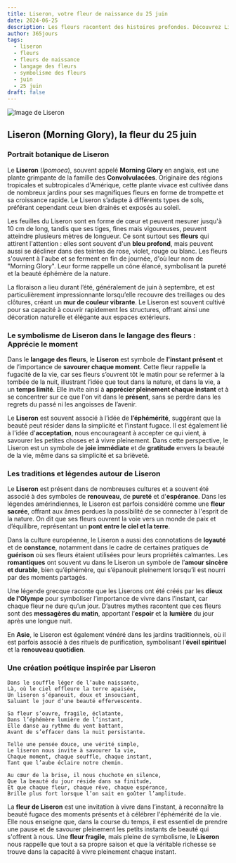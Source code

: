 ```yaml
---
title: Liseron, votre fleur de naissance du 25 juin
date: 2024-06-25
description: Les fleurs racontent des histoires profondes. Découvrez Liseron, votre fleur de naissance du 25 juin, ses symboles et récits fascinants. Plongez dans sa signification et son langage unique dans l'art floral.
author: 365jours
tags:
  - liseron
  - fleurs
  - fleurs de naissance
  - langage des fleurs
  - symbolisme des fleurs
  - juin
  - 25 juin
draft: false
---
```


![Image de Liseron](https://cdn.pixabay.com/photo/2018/10/13/19/39/morning-glory-3744967_640.jpg#center)


## Liseron (Morning Glory), la fleur du 25 juin

### Portrait botanique de Liseron

Le **Liseron** (_Ipomoea_), souvent appelé **Morning Glory** en anglais, est une plante grimpante de la famille des **Convolvulacées**. Originaire des régions tropicales et subtropicales d'Amérique, cette plante vivace est cultivée dans de nombreux jardins pour ses magnifiques fleurs en forme de trompette et sa croissance rapide. Le Liseron s’adapte à différents types de sols, préférant cependant ceux bien drainés et exposés au soleil.

Les feuilles du Liseron sont en forme de cœur et peuvent mesurer jusqu'à 10 cm de long, tandis que ses tiges, fines mais vigoureuses, peuvent atteindre plusieurs mètres de longueur. Ce sont surtout ses **fleurs** qui attirent l'attention : elles sont souvent d'un **bleu profond**, mais peuvent aussi se décliner dans des teintes de rose, violet, rouge ou blanc. Les fleurs s'ouvrent à l'aube et se ferment en fin de journée, d'où leur nom de "Morning Glory". Leur forme rappelle un cône élancé, symbolisant la pureté et la beauté éphémère de la nature.

La floraison a lieu durant l’été, généralement de juin à septembre, et est particulièrement impressionnante lorsqu’elle recouvre des treillages ou des clôtures, créant un **mur de couleur vibrante**. Le Liseron est souvent cultivé pour sa capacité à couvrir rapidement les structures, offrant ainsi une décoration naturelle et élégante aux espaces extérieurs.

### Le symbolisme de Liseron dans le langage des fleurs : Apprécie le moment

Dans le **langage des fleurs**, le **Liseron** est symbole de **l'instant présent** et de l’importance de **savourer chaque moment**. Cette fleur rappelle la fugacité de la vie, car ses fleurs s’ouvrent tôt le matin pour se refermer à la tombée de la nuit, illustrant l’idée que tout dans la nature, et dans la vie, a un **temps limité**. Elle invite ainsi à **apprécier pleinement chaque instant** et à se concentrer sur ce que l'on vit dans le **présent**, sans se perdre dans les regrets du passé ni les angoisses de l’avenir.

Le **Liseron** est souvent associé à l’idée de **l’éphémérité**, suggérant que la beauté peut résider dans la simplicité et l'instant fugace. Il est également lié à l'idée d'**acceptation**, nous encourageant à accepter ce qui vient, à savourer les petites choses et à vivre pleinement. Dans cette perspective, le Liseron est un symbole de **joie immédiate** et de **gratitude** envers la beauté de la vie, même dans sa simplicité et sa brièveté.

### Les traditions et légendes autour de Liseron

Le **Liseron** est présent dans de nombreuses cultures et a souvent été associé à des symboles de **renouveau**, de **pureté** et d'**espérance**. Dans les légendes amérindiennes, le Liseron est parfois considéré comme une **fleur sacrée**, offrant aux âmes perdues la possibilité de se connecter à l'esprit de la nature. On dit que ses fleurs ouvrent la voie vers un monde de paix et d’équilibre, représentant un **pont entre le ciel et la terre**.

Dans la culture européenne, le Liseron a aussi des connotations de **loyauté** et de **constance**, notamment dans le cadre de certaines pratiques de **guérison** où ses fleurs étaient utilisées pour leurs propriétés calmantes. Les **romantiques** ont souvent vu dans le Liseron un symbole de l’**amour sincère et durable**, bien qu’éphémère, qui s’épanouit pleinement lorsqu’il est nourri par des moments partagés.

Une légende grecque raconte que les Liserons ont été créés par les **dieux de l'Olympe** pour symboliser l’importance de vivre dans l’instant, car chaque fleur ne dure qu’un jour. D’autres mythes racontent que ces fleurs sont des **messagères du matin**, apportant l’**espoir** et la **lumière** du jour après une longue nuit.

En **Asie**, le Liseron est également vénéré dans les jardins traditionnels, où il est parfois associé à des rituels de purification, symbolisant l’**éveil spirituel** et la **renouveau quotidien**.

### Une création poétique inspirée par Liseron

```
Dans le souffle léger de l’aube naissante,  
Là, où le ciel effleure la terre apaisée,  
Un liseron s’épanouit, doux et insouciant,  
Saluant le jour d’une beauté effervescente.

Sa fleur s’ouvre, fragile, éclatante,  
Dans l’éphémère lumière de l’instant,  
Elle danse au rythme du vent battant,  
Avant de s’effacer dans la nuit persistante.

Telle une pensée douce, une vérité simple,  
Le liseron nous invite à savourer la vie,  
Chaque moment, chaque souffle, chaque instant,  
Tant que l’aube éclaire notre chemin.

Au cœur de la brise, il nous chuchote en silence,  
Que la beauté du jour réside dans sa finitude,  
Et que chaque fleur, chaque rêve, chaque espérance,  
Brille plus fort lorsque l’on sait en goûter l’amplitude.
```

La **fleur de Liseron** est une invitation à vivre dans l’instant, à reconnaître la beauté fugace des moments présents et à célébrer l'éphémérité de la vie. Elle nous enseigne que, dans la course du temps, il est essentiel de prendre une pause et de savourer pleinement les petits instants de beauté qui s'offrent à nous. Une **fleur fragile**, mais pleine de symbolisme, le **Liseron** nous rappelle que tout a sa propre saison et que la véritable richesse se trouve dans la capacité à vivre pleinement chaque instant.